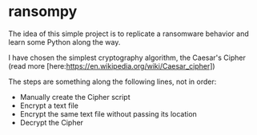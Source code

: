 # ransompy

The idea of this simple project is to replicate a ransomware behavior and learn some Python along the way.

I have chosen the simplest cryptography algorithm, the Caesar's Cipher (read more [here:https://en.wikipedia.org/wiki/Caesar_cipher])

The steps are something along the following lines, not in order:

- Manually create the Cipher script
- Encrypt a text file
- Encrypt the same text file without passing its location
- Decrypt the Cipher